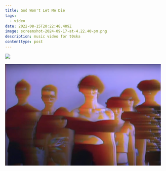```yaml
---
title: God Won't Let Me Die
tags:
  - video
date: 2022-08-15T20:22:48.409Z
image: screenshot-2024-09-17-at-4.22.40-pm.png
description: music video for t0ska
contenttype: post
---
```

![](screenshot-2024-09-17-at-4.21.45-pm.png)

![](screenshot-2024-09-17-at-4.22.15-pm.png)